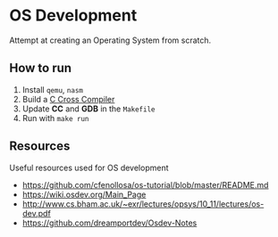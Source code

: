 # OS Development

Attempt at creating an Operating System from scratch.

## How to run

1. Install `qemu`, `nasm`
2. Build a [C Cross Compiler](https://wiki.osdev.org/GCC_Cross-Compiler)
3. Update **CC** and **GDB** in the `Makefile`
4. Run with `make run`

## Resources

Useful resources used for OS development

- https://github.com/cfenollosa/os-tutorial/blob/master/README.md
- https://wiki.osdev.org/Main_Page
- http://www.cs.bham.ac.uk/~exr/lectures/opsys/10_11/lectures/os-dev.pdf
- https://github.com/dreamportdev/Osdev-Notes
